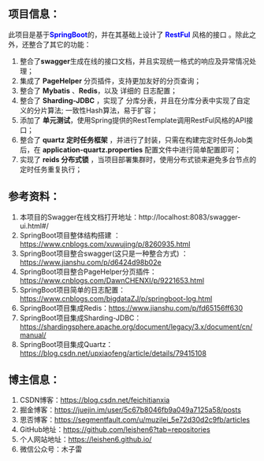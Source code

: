 ## 项目信息：

此项目是基于<font color=blue>**SpringBoot**</font>的，并在其基础上设计了<font color=blue> **RestFul** </font>风格的接口 。除此之外，还整合了其它的功能：

1.  整合了**swagger**生成在线的接口文档，并且实现统一格式的响应及异常情况处理；
2.  集成了 **PageHelper** 分页插件，支持更加友好的分页查询；
3.  整合了 **Mybatis** 、**Redis**，以及 详细的 日志配置；
4.  整合了 **Sharding-JDBC** ，实现了 分库分表，并且在分库分表中实现了自定义的分片算法; 一致性Hash算法，易于扩容；
5.  添加了 **单元测试**，使用Spring提供的RestTemplate调用RestFul风格的API接口；
6.  整合了 **quartz 定时任务框架** ，并进行了封装，只需在构建完定时任务Job类后，在 **application-quartz.properties** 配置文件中进行简单配置即可；
7.  实现了 **reids 分布式锁** ，当项目部署集群时，使用分布式锁来避免多台节点的定时任务重复执行；



## 参考资料：

1.  本项目的Swagger在线文档打开地址：http://localhost:8083/swagger-ui.html#/
2.  SpringBoot项目整体结构搭建 ：https://www.cnblogs.com/xuwujing/p/8260935.html 
3.  SpringBoot项目整合swagger(这只是一种整合方式) ：https://www.jianshu.com/p/d6424d98b02e
4.  SpringBoot项目整合PageHelper分页插件：https://www.cnblogs.com/DawnCHENXI/p/9221653.html
5.  SpringBoot项目简单的日志配置：https://www.cnblogs.com/bigdataZJ/p/springboot-log.html
6.  SpringBoot项目集成Redis：https://www.jianshu.com/p/fd65156ff630
7.  SpringBoot项目集成Sharding-JDBC：https://shardingsphere.apache.org/document/legacy/3.x/document/cn/manual/
8.  SpringBoot项目集成Quartz：https://blog.csdn.net/upxiaofeng/article/details/79415108



## 博主信息：

1.  CSDN博客：https://blog.csdn.net/feichitianxia 
2.  掘金博客：https://juejin.im/user/5c67b8046fb9a049a7125a58/posts
3.  思否博客：https://segmentfault.com/u/muzilei_5e72d30d2c9fb/articles
4.  GitHub地址：https://github.com/leishen6?tab=repositories 
5.  个人网站地址：https://leishen6.github.io/
6.  微信公众号：木子雷
